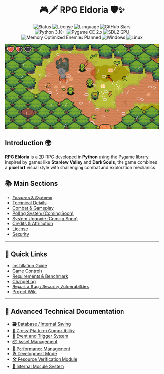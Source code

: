 <h1 align="center">
  🎮🗡️ <strong> RPG Eldoria </strong> 🛡️✨
</h1>

<p align="center">

<img src="https://img.shields.io/badge/status-development-yellow" alt="Status" />
<img src="https://img.shields.io/badge/license-ISC-blue" alt="License" />
<img src="https://img.shields.io/badge/language-Python-blue" alt="Language" />
<img src="https://img.shields.io/github/stars/GabrielNat1/RPG-Eldoria?style=social" alt="GitHub Stars" />

<br/>

<img src="https://img.shields.io/badge/Python-3.10+-blue?logo=python" alt="Python 3.10+" />
<img src="https://img.shields.io/badge/Pygame-CE%202.x-green?logo=pygame" alt="Pygame CE 2.x" />
<img src="https://img.shields.io/badge/SDL2-GPU%20Ready-purple?logo=sdl" alt="SDL2 GPU" />
<img src="https://img.shields.io/badge/Memory-Optimized%20Enemies%20Planned-lightgrey?logo=ram" alt="Memory Optimized Enemies Planned" />

<img src="https://img.shields.io/badge/Platform-Windows-blue?logo=windows&logoColor=white" alt="Windows" />

<img src="https://img.shields.io/badge/Platform-Linux-black?logo=linux&logoColor=white" alt="Linux" />

</p>

</p>

<img src='../assets/background-ninja-adventure-pack.gif'>

## Introduction 🌍
**RPG Eldoria** is a 2D RPG developed in **Python** using the Pygame library. Inspired by games like **Stardew Valley** and **Dark Souls**, the game combines a **pixel art** visual style with challenging combat and exploration mechanics.

## 📚 Main Sections
- [Features & Systems](./features.md)
- [Technical Details](./technical.md)
- [Combat & Gameplay](./gameplay.md)
- [Polling System (Coming Soon)](./polling.md)
- [System Upgrade (Coming Soon)](./systemupgrade.md)
- [Credits & Attribution](./credits.md)
- [License](../LICENSE)
- [Security](../SECURITY.md)

---

## 🔗 Quick Links
- [Installation Guide](./technical.md#installation)
- [Game Controls](./gameplay.md#controls)
- [Requirements & Benchmark](./eldoria-benchmark.md)
- [ChangeLog](./changelog.md)
- [Report a Bug / Security Vulnerabilities](../SECURITY.md#reporting-a-vulnerability)
- [Project Wiki](https://github.com/GabrielNat1/RPG-Eldoria/wiki)

---

## 🧰 Advanced Technical Documentation
- [🗃️ Database / Internal Saving](./advanced-db-save.md)
- [💾 Cross-Platform Compatibility](./advanced-compatibility.md)
- [🔁 Event and Trigger System](./advanced-events-triggers.md)
- [📦 Asset Management](./advanced-assets.md)
- [🧮 Performance Management](./advanced-performance.md)
- [⚙️ Development Mode](./dev_mode.md)
- [🛠️ Resource Verification Module](./verify_resources.md)
- [🧩 Internal Module System](./advanced-modules.md)


